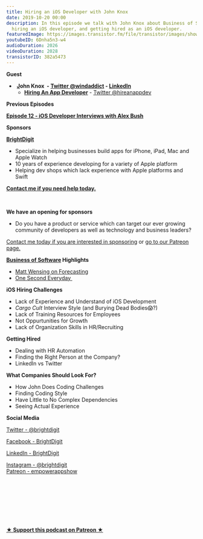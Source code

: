 ```yaml
---
title: Hiring an iOS Developer with John Knox
date: 2019-10-20 00:00
description: In this episode we talk with John Knox about Business of Software conference,
  hiring an iOS developer, and getting hired as an iOS developer.
featuredImage: https://images.transistor.fm/file/transistor/images/show/122/full_1533929410-artwork.jpg
youtubeID: 6Dnha5n3-w4
audioDuration: 2026
videoDuration: 2028
transistorID: 382a5473
---
```

<p><b>Guest</b></p><ul><li> <a href="https://pyrus.io/"><strong>J</strong></a><strong>ohn Knox  - </strong><a href="https://twitter.com/windaddict"><strong>Twitter @windaddict</strong></a><strong> - </strong><a href="https://www.linkedin.com/in/johnmpknox/"><strong>LinkedIn</strong></a><ul><li>
<a href="https://www.hireappdeveloper.org"><strong>Hiring An App Developer</strong></a> - <a href="https://twitter.com/hireanappdev">Twitter @hireanappdev</a>
</li></ul>
</li></ul><p><b>Previous Episodes</b></p><p><a href="https://share.transistor.fm/s/bcf9bb21"><strong>Episode 12 - iOS Developer Interviews with Alex Bush</strong></a></p><p><b>Sponsors</b></p><p><a href="https://brightdigit.com/"><strong>BrightDigit</strong></a></p><ul>
<li>Specialize in helping businesses build apps for iPhone, iPad, Mac and Apple Watch</li>
<li>10 years of experience developing for a variety of Apple platform</li>
<li>Helping dev shops which lack experience with Apple platforms and Swift</li>
</ul><p><a href="https://brightdigit.com/contact/"><strong>Contact me if you need help today.</strong></a></p><p><br></p><p><strong>We have an opening for sponsors</strong></p><ul><li>Do you have a product or service which can target our ever growing community of developers as well as technology and business leaders? </li></ul><p><a href="https://brightdigit.com/contact/">Contact me today if you are interested in sponsoring</a> or <a href="https://www.patreon.com/empowerappsshow">go to our Patreon page.</a></p><p><b><a href="https://businessofsoftware.org">Business of Software</a> Highlights</b></p><ul>
<li><a href="https://businessofsoftware.org/speaker/matt-wensing/">Matt Wensing on Forecasting</a></li>
<li><a href="https://1se.co">One Second Everyday </a></li>
</ul><p><b>iOS Hiring Challenges</b></p><ul>
<li>Lack of Experience and Understand of iOS Development</li>
<li>
<em>Cargo Cult </em>Interview Style (and Burying Dead Bodies😱?)</li>
<li>Lack of Training Resources for Employees</li>
<li>Not Oppurtunities for Growth </li>
<li>Lack of Organization Skills in HR/Recruiting</li>
</ul><p><b>Getting Hired</b></p><ul>
<li>Dealing with HR Automation</li>
<li>Finding the Right Person at the Company?</li>
<li>LinkedIn vs Twitter</li>
</ul><p><b>What Companies Should Look For?</b></p><ul>
<li>How John Does Coding Challenges</li>
<li>Finding Coding Style</li>
<li>Have Little to No Complex Dependencies</li>
<li>Seeing Actual Experience </li>
</ul><p><b>Social Media</b></p><p><a href="https://twitter.com/brightdigit">Twitter - @brightdigit</a></p><p><a href="http://facebook.com/brightdigit">Facebook - BrightDigit</a></p><p><a href="https://www.linkedin.com/company/bright-digit">LinkedIn - BrightDigit</a></p><p><a href="https://www.instagram.com/brightdigit/">Instagram - @brightdigit</a><br><a href="https://www.patreon.com/empowerappsshow">Patreon - empowerappshow</a></p><p><br></p><p><br></p><p><br></p><p><br></p><p><strong><a href="https://www.patreon.com/empowerappsshow" rel="payment" title="★ Support this podcast on Patreon ★">★ Support this podcast on Patreon ★</a></strong></p>
      